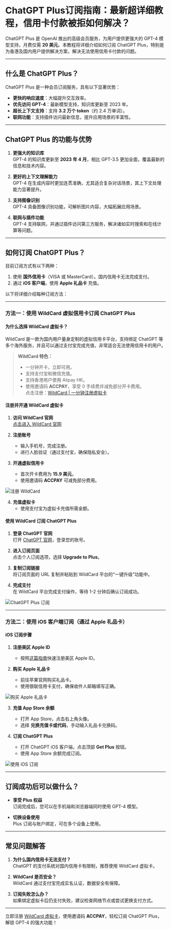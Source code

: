 # ChatGPT Plus订阅指南：最新超详细教程，信用卡付款被拒如何解决？

ChatGPT Plus 是 OpenAI 推出的高级会员服务，为用户提供更强大的 GPT-4 模型支持，月费仅需 **20 美元**。本教程将详细介绍如何订阅 ChatGPT Plus，特别是为香港及国内用户提供解决方案，解决无法使用信用卡付款的问题。

---

## 什么是 ChatGPT Plus？

ChatGPT Plus 是一种会员订阅服务，具有以下显著优势：

- **更快的响应速度**：大幅提升交互效率。
- **优先访问 GPT-4**：最新模型支持，知识库更新至 2023 年。
- **超长上下文支持**：支持 **3.2 万个 token**（约 2.4 万单词）。
- **联网功能**：支持插件访问最新信息，提升应用场景的丰富性。

---

## ChatGPT Plus 的功能与优势

1. **更强大的知识库**  
   GPT-4 的知识库更新至 **2023 年 4 月**，相比 GPT-3.5 更加全面，覆盖最新的信息和技术内容。

2. **更好的上下文理解能力**  
   GPT-4 在生成内容时更加连贯准确，尤其适合复杂对话场景，其上下文处理能力显著提升。

3. **支持图像识别**  
   GPT-4 具备图像识别功能，可解析图片内容，大幅拓展应用场景。

4. **联网与插件功能**  
   GPT-4 支持联网，并通过插件访问第三方服务，解决诸如实时搜索和在线计算等问题。

---

## 如何订阅 ChatGPT Plus？

目前订阅方式有以下两种：

1. 使用 **国外信用卡**（VISA 或 MasterCard）。国内信用卡无法完成支付。
2. 通过 **iOS 客户端**，使用 **Apple 礼品卡** 充值。

以下将详细介绍每种订阅方法：

---

### 方法一：使用 WildCard 虚拟信用卡订阅 ChatGPT Plus

#### 为什么选择 WildCard 虚拟卡？

WildCard 是一款为国内用户量身定制的虚拟信用卡平台，支持绑定 ChatGPT 等多个海外服务，并且可以通过支付宝完成充值，非常适合无法使用信用卡的用户。

> **WildCard 特色：**
> - 一分钟开卡，立即可用。
> - 支持支付宝和微信充值。
> - 支持香港用户使用 Alipay HK。
> - 使用邀请码 **ACCPAY**，享受 0 手续费并减免部分开卡费用。  
> 点击注册：[WildCard | 一分钟注册虚拟卡](https://bit.ly/bewildcard)

#### 注册并开通 WildCard 虚拟卡

1. **访问 WildCard 官网**  
   [点击进入 WildCard 官网](https://bit.ly/bewildcard)

2. **注册账号**  
   - 输入手机号，完成注册。
   - 进行人脸验证（通过支付宝，确保隐私安全）。

3. **开通虚拟信用卡**  
   - 首次开卡费用为 **15.9 美元**。
   - 使用邀请码 **ACCPAY** 可减免部分费用。

![注册 WildCard](https://static.ywing.cn/image-20240223135815518.png)

4. **充值虚拟卡**  
   - 使用支付宝为虚拟卡充值所需金额。

#### 使用 WildCard 订阅 ChatGPT Plus

1. **登录 ChatGPT 官网**  
   打开 [ChatGPT 官网](https://chat.openai.com/)，登录您的账号。

2. **进入订阅页面**  
   点击个人订阅选项，选择 **Upgrade to Plus**。

3. **复制订阅链接**  
   将订阅页面的 URL 复制并粘贴到 WildCard 平台的“一键升级”功能中。

4. **完成支付**  
   在 WildCard 平台完成支付操作，等待 1-2 分钟后确认订阅成功。

![ChatGPT Plus 订阅](https://static.ywing.cn/image-20240223140921074.png)

---

### 方法二：使用 iOS 客户端订阅（通过 Apple 礼品卡）

#### iOS 订阅步骤

1. **注册美区 Apple ID**  
   - 按照[这篇指南](https://zhuanlan.zhihu.com/p/367821925)快速注册美区 Apple ID。

2. **购买 Apple 礼品卡**  
   - 前往苹果官网购买礼品卡。
   - 使用银联信用卡支付，确保收件人邮箱填写正确。

![购买 Apple 礼品卡](https://static.ywing.cn/image-20240223142026690.png)

3. **充值 App Store 余额**  
   - 打开 App Store，点击右上角头像。
   - 选择 **兑换充值卡或代码**，手动输入礼品卡兑换码。

4. **订阅 ChatGPT Plus**  
   - 打开 ChatGPT iOS 客户端，点击顶部 **Get Plus** 按钮。
   - 使用 App Store 余额完成订阅。

![使用 iOS 订阅](https://static.ywing.cn/image-20240223144813155.png)

---

## 订阅成功后可以做什么？

- **享受 Plus 权益**  
  订阅完成后，您可以在手机端和浏览器端同时使用 GPT-4 模型。

- **切换设备使用**  
  Plus 订阅与账户绑定，可在多个设备上使用。

---

## 常见问题解答

1. **为什么国内信用卡无法支付？**  
   ChatGPT 的支付系统对国内信用卡有限制，推荐使用 WildCard 虚拟卡。

2. **WildCard 是否安全？**  
   WildCard 通过支付宝完成实名认证，数据安全有保障。

3. **订阅失败怎么办？**  
   如果绑定虚拟卡后仍支付失败，建议检查网络节点或尝试更换支付方式。

---

立即注册 [WildCard 虚拟卡](https://bit.ly/bewildcard)，使用邀请码 **ACCPAY**，轻松订阅 ChatGPT Plus，解锁 GPT-4 的强大功能！
